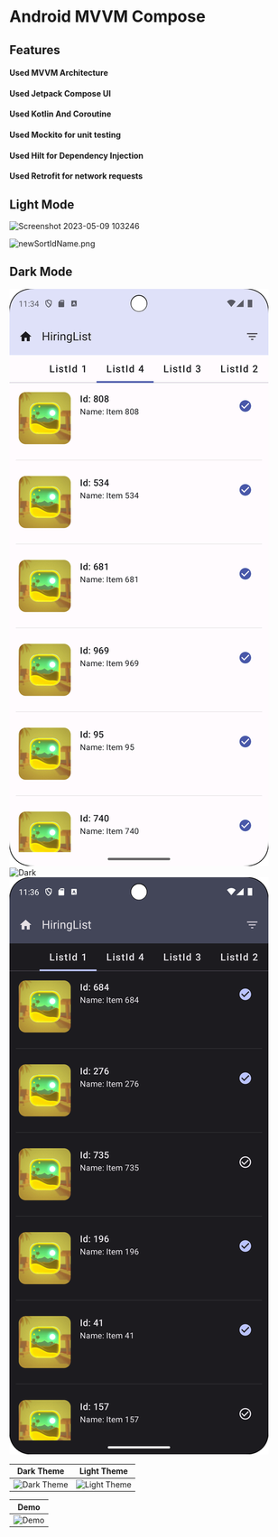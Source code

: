 # Android MVVM Compose 

## Features
#### Used MVVM Architecture
#### Used Jetpack Compose UI
#### Used Kotlin And Coroutine
#### Used Mockito for unit testing 
#### Used Hilt for Dependency Injection
#### Used Retrofit for network requests




## Light Mode 
![Screenshot 2023-05-09 103246](https://github.com/RajeshBarailiAndroid/20230509-NYSchool-BarailiRajesh/assets/132971209/67028e08-f196-4b40-94d3-8c75eef98911)

![newSortIdName.png](SortIdName.png)
## Dark Mode
![newLightMode.png](newLightMode.png)
![Dark](https://github.com/RajeshBarailiAndroid/20230509-NYSchool-BarailiRajesh/assets/132971209/bf4c6063-c69d-4a9e-a960-bd535c72d000)
![newDarkMode.png](newDarkMode.png)

| Dark Theme | Light Theme | 
|------------|-------------|
| ![Dark Theme](file1.png) | ![Light Theme](file2.png) |

|  Demo |
| -------------|
| ![Demo](demo.gif) |[SortIdName.webm)[SortIdName.webm](..%2F..%2FOneDrive%2FDesktop%2FSortIdName.webm)[WifionReload.webm](..%2F..%2FOneDrive%2FDesktop%2FWifionReload.webm)